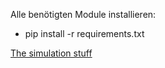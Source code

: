 Alle benötigten Module installieren:
- pip install -r requirements.txt

[The simulation stuff](https://github.com/JacobTh98/EIT)
